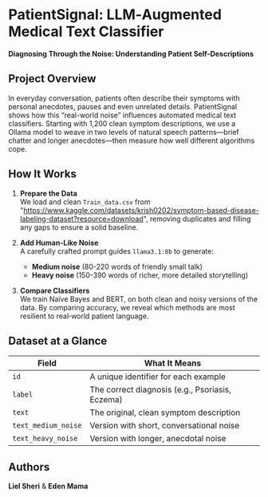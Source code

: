 # PatientSignal: LLM‑Augmented Medical Text Classifier

**Diagnosing Through the Noise: Understanding Patient Self‑Descriptions**

## Project Overview  
In everyday conversation, patients often describe their symptoms with personal anecdotes, pauses and even unrelated details. PatientSignal shows how this “real-world noise” influences automated medical text classifiers. Starting with 1,200 clean symptom descriptions, we use a Ollama model to weave in two levels of natural speech patterns—brief chatter and longer anecdotes—then measure how well different algorithms cope.

## How It Works  
1. **Prepare the Data**  
   We load and clean `Train_data.csv` from "https://www.kaggle.com/datasets/krish0202/symptom-based-disease-labeling-dataset?resource=download", removing duplicates and filling any gaps to ensure a solid baseline.  

2. **Add Human-Like Noise**  
   A carefully crafted prompt guides `llama3.1:8b` to generate:  
   - **Medium noise** (80-220 words of friendly small talk)  
   - **Heavy noise** (150-390 words of richer, more detailed storytelling)  

3. **Compare Classifiers**  
   We train Naïve Bayes and BERT, on both clean and noisy versions of the data. By comparing accuracy, we reveal which methods are most resilient to real‑world patient language.

## Dataset at a Glance  

| Field                     | What It Means                                                |
|---------------------------|--------------------------------------------------------------|
| `id`                      | A unique identifier for each example                         |
| `label`                   | The correct diagnosis (e.g., Psoriasis, Eczema)              |
| `text`                    | The original, clean symptom description                      |
| `text_medium_noise`       | Version with short, conversational noise                     |
| `text_heavy_noise`        | Version with longer, anecdotal noise                         |

## Authors  
**Liel Sheri** & **Eden Mama**

